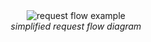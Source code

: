 <div style="text-align: center;">
  <img src="/assets/img/nginx-image-archive.png" alt="request flow example" style="margin: 0 auto;" />
  <div><i>simplified request flow diagram</i></div>
</div>
